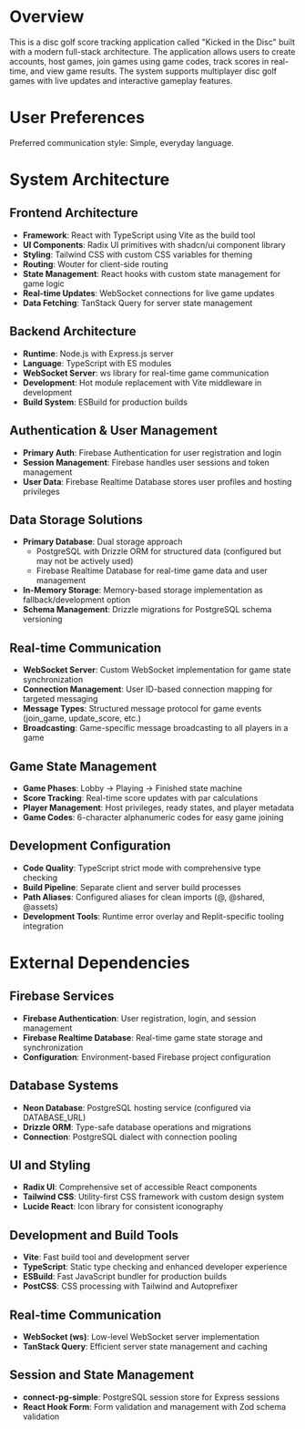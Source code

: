 # Overview

This is a disc golf score tracking application called "Kicked in the Disc" built with a modern full-stack architecture. The application allows users to create accounts, host games, join games using game codes, track scores in real-time, and view game results. The system supports multiplayer disc golf games with live updates and interactive gameplay features.

# User Preferences

Preferred communication style: Simple, everyday language.

# System Architecture

## Frontend Architecture
- **Framework**: React with TypeScript using Vite as the build tool
- **UI Components**: Radix UI primitives with shadcn/ui component library
- **Styling**: Tailwind CSS with custom CSS variables for theming
- **Routing**: Wouter for client-side routing
- **State Management**: React hooks with custom state management for game logic
- **Real-time Updates**: WebSocket connections for live game updates
- **Data Fetching**: TanStack Query for server state management

## Backend Architecture
- **Runtime**: Node.js with Express.js server
- **Language**: TypeScript with ES modules
- **WebSocket Server**: ws library for real-time game communication
- **Development**: Hot module replacement with Vite middleware in development
- **Build System**: ESBuild for production builds

## Authentication & User Management
- **Primary Auth**: Firebase Authentication for user registration and login
- **Session Management**: Firebase handles user sessions and token management
- **User Data**: Firebase Realtime Database stores user profiles and hosting privileges

## Data Storage Solutions
- **Primary Database**: Dual storage approach
  - PostgreSQL with Drizzle ORM for structured data (configured but may not be actively used)
  - Firebase Realtime Database for real-time game data and user management
- **In-Memory Storage**: Memory-based storage implementation as fallback/development option
- **Schema Management**: Drizzle migrations for PostgreSQL schema versioning

## Real-time Communication
- **WebSocket Server**: Custom WebSocket implementation for game state synchronization
- **Connection Management**: User ID-based connection mapping for targeted messaging
- **Message Types**: Structured message protocol for game events (join_game, update_score, etc.)
- **Broadcasting**: Game-specific message broadcasting to all players in a game

## Game State Management
- **Game Phases**: Lobby → Playing → Finished state machine
- **Score Tracking**: Real-time score updates with par calculations
- **Player Management**: Host privileges, ready states, and player metadata
- **Game Codes**: 6-character alphanumeric codes for easy game joining

## Development Configuration
- **Code Quality**: TypeScript strict mode with comprehensive type checking
- **Build Pipeline**: Separate client and server build processes
- **Path Aliases**: Configured aliases for clean imports (@, @shared, @assets)
- **Development Tools**: Runtime error overlay and Replit-specific tooling integration

# External Dependencies

## Firebase Services
- **Firebase Authentication**: User registration, login, and session management
- **Firebase Realtime Database**: Real-time game state storage and synchronization
- **Configuration**: Environment-based Firebase project configuration

## Database Systems
- **Neon Database**: PostgreSQL hosting service (configured via DATABASE_URL)
- **Drizzle ORM**: Type-safe database operations and migrations
- **Connection**: PostgreSQL dialect with connection pooling

## UI and Styling
- **Radix UI**: Comprehensive set of accessible React components
- **Tailwind CSS**: Utility-first CSS framework with custom design system
- **Lucide React**: Icon library for consistent iconography

## Development and Build Tools
- **Vite**: Fast build tool and development server
- **TypeScript**: Static type checking and enhanced developer experience
- **ESBuild**: Fast JavaScript bundler for production builds
- **PostCSS**: CSS processing with Tailwind and Autoprefixer

## Real-time Communication
- **WebSocket (ws)**: Low-level WebSocket server implementation
- **TanStack Query**: Efficient server state management and caching

## Session and State Management
- **connect-pg-simple**: PostgreSQL session store for Express sessions
- **React Hook Form**: Form validation and management with Zod schema validation